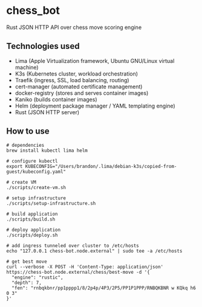 # chess_bot

Rust JSON HTTP API over chess move scoring engine

## Technologies used

- Lima (Apple Virtualization framework, Ubuntu GNU/Linux virtual machine)
- K3s (Kubernetes cluster, workload orchestration)
- Traefik (ingress, SSL, load balancing, routing)
- cert-manager (automated certificate management)
- docker-registry (stores and serves container images)
- Kaniko (builds container images)
- Helm (deployment package manager / YAML templating engine)
- Rust (JSON HTTP server)

## How to use

```shell
# dependencies
brew install kubectl lima helm

# configure kubectl
export KUBECONFIG="/Users/brandon/.lima/debian-k3s/copied-from-guest/kubeconfig.yaml"

# create VM
./scripts/create-vm.sh

# setup infrastructure
./scripts/setup-infrastructure.sh

# build application
./scripts/build.sh

# deploy application
./scripts/deploy.sh

# add ingress tunneled over cluster to /etc/hosts
echo "127.0.0.1 chess-bot.node.external" | sudo tee -a /etc/hosts

# get best move
curl --verbose -X POST -H 'Content-Type: application/json' https://chess-bot.node.external/chess/best-move -d '{
  "engine": "rustic",
  "depth": 7,
  "fen": "rnbqkbnr/pp1pppp1/8/2p4p/4P3/2P5/PP1P1PPP/RNBQKBNR w KQkq h6 0 3"
}'
```
